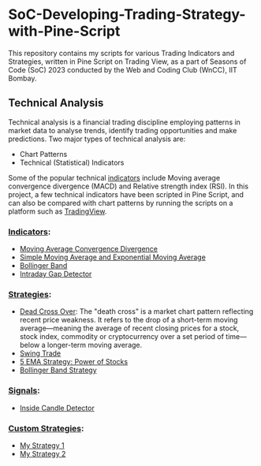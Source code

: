 # SoC-Developing-Trading-Strategy-with-Pine-Script

This repository contains my scripts for various Trading Indicators and Strategies, written in Pine Script on Trading View, as a part of Seasons of Code (SoC) 2023 conducted by the Web and Coding Club (WnCC), IIT Bombay. 

## Technical Analysis
Technical analysis is a financial trading discipline employing patterns in market data to analyse trends, identify trading opportunities and make predictions. Two major types of technical analysis are:
- Chart Patterns
- Technical (Statistical) Indicators

Some of the popular technical [indicators](./Indicators) include Moving average convergence divergence (MACD) and Relative strength index (RSI). In this project, a few technical indicators have been scripted in Pine Script, and can also be compared with chart patterns by running the scripts on a platform such as [TradingView](https://www.tradingview.com/pine/). 

### [Indicators](./Indicators):
- [Moving Average Convergence Divergence](./Indicators/MACD.pine)
- [Simple Moving Average and Exponential Moving Average](./Indicators/EMA_SMA.pine)
- [Bollinger Band](./Indicators/Bollinger_Band.pine)
- [Intraday Gap Detector](./Indicators/Intraday_Gap_Detector.pine)

### [Strategies](./Strategies):
- [Dead Cross Over](./Strategies/Dead_Cross_Over.pine): The "death cross" is a market chart pattern reflecting recent price weakness. It refers to the drop of a short-term moving average—meaning the average of recent closing prices for a stock, stock index, commodity or cryptocurrency over a set period of time—below a longer-term moving average.
- [Swing Trade](./Strategies/Swing_Trade.pine)
- [5 EMA Strategy: Power of Stocks](./Strategies/5EMA.pine)
- [Bollinger Band Strategy](./Strategies/Bollinger_Band_Strategy.pine)

### [Signals](./Signals):
- [Inside Candle Detector](./Signals/Inside_Candle_Detector.pine)

### [Custom Strategies](./Custom_Strategies):
- [My Strategy 1](./Custom_Strategies/My_Strategy_1.pine)
- [My Strategy 2](./Custom_Strategies/My_Strategy_2.pine)
